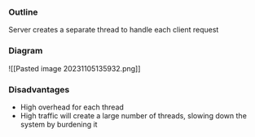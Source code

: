### Outline
Server creates a separate thread to handle each client request 
### Diagram
![[Pasted image 20231105135932.png]]
### Disadvantages
- High overhead for each thread
- High traffic will create a large number of threads, slowing down the system by burdening it
